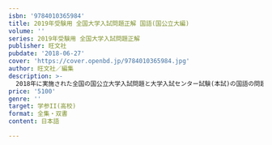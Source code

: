 ```yaml
---
isbn: '9784010365984'
title: 2019年受験用 全国大学入試問題正解 国語(国公立大編)
volume: ''
series: 2019年受験用 全国大学入試問題正解
publisher: 旺文社
pubdate: '2018-06-27'
cover: 'https://cover.openbd.jp/9784010365984.jpg'
author: 旺文社／編集
description: >-
  2018年に実施された全国の国公立大学入試問題と大学入試センター試験(本試)の国語の問題を収録し、研究と解答を掲載しています。｢2018年の出題傾向と2019年の予想｣を明示。大学受験対策書としてだけでなく入試資料としても高い評価を得ています。
price: '5100'
genre: ''
target: 学参II(高校)
format: 全集・双書
content: 日本語

---
```

